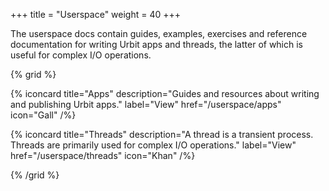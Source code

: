 +++
title = "Userspace"
weight = 40
+++

The userspace docs contain guides, examples, exercises and reference documentation for writing Urbit apps and threads, the latter of which is useful for complex I/O operations.

{% grid %}

  {% iconcard
    title="Apps"
    description="Guides and resources about writing and publishing Urbit apps."
    label="View"
    href="/userspace/apps"
    icon="Gall"
  /%}

  {% iconcard
    title="Threads"
    description="A thread is a transient process. Threads are primarily used for complex I/O operations."
    label="View"
    href="/userspace/threads"
    icon="Khan"
  /%}

{% /grid %}

